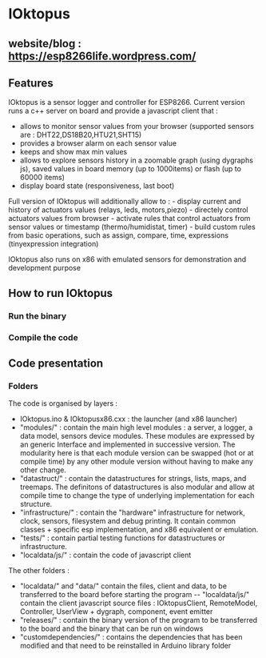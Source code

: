 # IOktopus	
## website/blog : https://esp8266life.wordpress.com/ 
## Features
IOktopus is a sensor logger and controller for ESP8266. Current version runs a c++ server on board and provide a javascript client that :
- allows to monitor sensor values from your browser (supported sensors are : DHT22,DS18B20,HTU21,SHT15)
- provides a browser alarm on each sensor value
- keeps and show max min values 
- allows to explore sensors history in a zoomable graph (using dygraphs js), saved values in board memory (up to 1000items) or flash (up to 60000 items)
- display board state (responsiveness, last boot)
	
Full version of IOktopus will additionally allow to :
	- display current and history of actuators values (relays, leds, motors,piezo)
	- directely control actuators values from browser
	- activate rules that control actuators from sensor values or timestamp (thermo/humidistat, timer)
	- build custom rules from basic operations, such as assign, compare, time, expressions (tinyexpression integration)
	
IOktopus also runs on x86 with emulated sensors for demonstration and development purpose
	
## How to run IOktopus
### Run the binary
### Compile the code

## Code presentation
### Folders
The code is organised by layers :
- IOktopus.ino & IOktopusx86.cxx : the launcher (and x86 launcher)
- "modules/" : contain the main high level modules : a server, a logger, a data model, sensors device modules. These modules are expressed by an generic Interface and implemented in successive version. The modularity here is that each module version can be swapped (hot or at compile time) by any other module version without having to make any other change.
- "datastruct/" :  contain the datastructures for strings, lists, maps, and treemaps. The definitons of datastructures is also modular and allow at compile time to change the type of underlying implementation for each structure.
- "infrastructure/" : contain the "hardware" infrastructure for network, clock, sensors, filesystem and debug printing. It contain common classes + specific esp implementation, and x86 equivalent or emulation.
- "tests/" : contain partial testing functions for datastructures or infrastructure.
- "localdata/js/" : contain the code of javascript client 
	
The other folders :
- "localdata/" and "data/" contain the files, client and data, to be transferred to the board before starting the program
-- "localdata/js/" contain the client javascript source files : IOktopusClient, RemoteModel, Controller, UserView + dygraph, component, event emitter
- "releases/" : contain the binary version of the program to be transferred to the board and the binary that can be run on windows
- "customdependencies/" : contains the dependencies that has been modified and that need to be reinstalled in Arduino library folder
